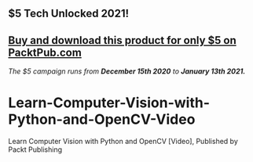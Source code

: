 ## $5 Tech Unlocked 2021!
[Buy and download this product for only $5 on PacktPub.com](https://www.packtpub.com/)
-----
*The $5 campaign         runs from __December 15th 2020__ to __January 13th 2021.__*

# Learn-Computer-Vision-with-Python-and-OpenCV-Video
 Learn Computer Vision with Python and OpenCV [Video], Published by Packt Publishing
